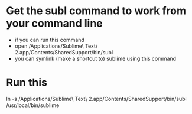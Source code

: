 Get the subl command to work from your command line
===============

+ if you can run this command
+ open /Applications/Sublime\ Text\ 2.app/Contents/SharedSupport/bin/subl
+ you can symlink (make a shortcut to) sublime using this command

Run this
==============
ln -s /Applications/Sublime\ Text\ 2.app/Contents/SharedSupport/bin/subl /usr/local/bin/sublime